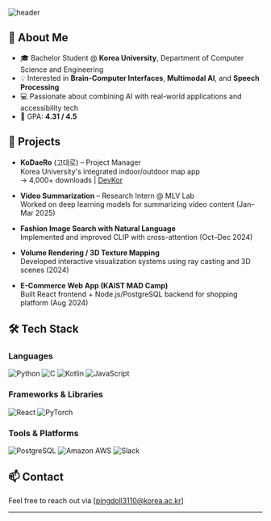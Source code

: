 ![header](https://capsule-render.vercel.app/api?type=waving&color=0:6A82FB,100:00C9A7&height=300&section=header&text=Eunseo%20Kim&fontSize=50&fontAlign=70&desc=Computer%20Science%20Student%20@%20Korea%20University&descAlign=70)

## 👋 About Me
- 🎓 Bachelor Student @ **Korea University**, Department of Computer Science and Engineering  
- 💡 Interested in **Brain-Computer Interfaces**, **Multimodal AI**, and **Speech Processing**
- 💻 Passionate about combining AI with real-world applications and accessibility tech
- 🧠 GPA: **4.31 / 4.5**

## 🧩 Projects
- **KoDaeRo** (고대로) – Project Manager  
  Korea University's integrated indoor/outdoor map app  
  → 4,000+ downloads | [DevKor](https://kodaero.co.kr)

- **Video Summarization** – Research Intern @ MLV Lab  
  Worked on deep learning models for summarizing video content (Jan–Mar 2025)

- **Fashion Image Search with Natural Language**  
  Implemented and improved CLIP with cross-attention (Oct–Dec 2024)

- **Volume Rendering / 3D Texture Mapping**  
  Developed interactive visualization systems using ray casting and 3D scenes (2024)

- **E-Commerce Web App (KAIST MAD Camp)**  
  Built React frontend + Node.js/PostgreSQL backend for shopping platform (Aug 2024)

## 🛠 Tech Stack
### Languages
![Python](https://img.shields.io/badge/Python-3776AB?style=flat-square&logo=Python&logoColor=white)
![C](https://img.shields.io/badge/C-A8B9CC?style=flat-square&logo=C&logoColor=white)
![Kotlin](https://img.shields.io/badge/Kotlin-0095D5?style=flat-square&logo=Kotlin&logoColor=white)
![JavaScript](https://img.shields.io/badge/JavaScript-F7DF1E?style=flat-square&logo=JavaScript&logoColor=black)

### Frameworks & Libraries
![React](https://img.shields.io/badge/React-61DAFB?style=flat-square&logo=React&logoColor=black)
![PyTorch](https://img.shields.io/badge/PyTorch-EE4C2C?style=flat-square&logo=PyTorch&logoColor=white)

### Tools & Platforms
![PostgreSQL](https://img.shields.io/badge/PostgreSQL-336791?style=flat-square&logo=PostgreSQL&logoColor=white)
![Amazon AWS](https://img.shields.io/badge/AWS-232F3E?style=flat-square&logo=Amazon-AWS&logoColor=white)
![Slack](https://img.shields.io/badge/Slack-4A154B?style=flat-square&logo=Slack&logoColor=white)

## 📫 Contact
Feel free to reach out via [pingdoll3110@korea.ac.kr]
<!-- 또는 Notion, LinkedIn, velog, GitHub Blog 링크도 가능 -->

---

